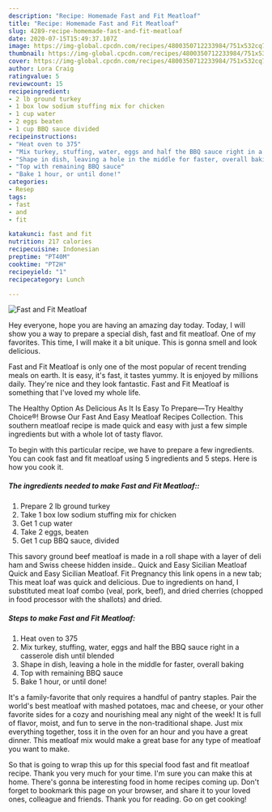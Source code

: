 ```yaml
---
description: "Recipe: Homemade Fast and Fit Meatloaf"
title: "Recipe: Homemade Fast and Fit Meatloaf"
slug: 4289-recipe-homemade-fast-and-fit-meatloaf
date: 2020-07-15T15:49:37.107Z
image: https://img-global.cpcdn.com/recipes/4800350712233984/751x532cq70/fast-and-fit-meatloaf-recipe-main-photo.jpg
thumbnail: https://img-global.cpcdn.com/recipes/4800350712233984/751x532cq70/fast-and-fit-meatloaf-recipe-main-photo.jpg
cover: https://img-global.cpcdn.com/recipes/4800350712233984/751x532cq70/fast-and-fit-meatloaf-recipe-main-photo.jpg
author: Lora Craig
ratingvalue: 5
reviewcount: 15
recipeingredient:
- 2 lb ground turkey
- 1 box low sodium stuffing mix for chicken
- 1 cup water
- 2 eggs beaten
- 1 cup BBQ sauce divided
recipeinstructions:
- "Heat oven to 375"
- "Mix turkey, stuffing, water, eggs and half the BBQ sauce right in a casserole dish until blended"
- "Shape in dish, leaving a hole in the middle for faster, overall baking"
- "Top with remaining BBQ sauce"
- "Bake 1 hour, or until done!"
categories:
- Resep
tags:
- fast
- and
- fit

katakunci: fast and fit
nutrition: 217 calories
recipecuisine: Indonesian
preptime: "PT40M"
cooktime: "PT2H"
recipeyield: "1"
recipecategory: Lunch

---
```



![Fast and Fit Meatloaf](https://img-global.cpcdn.com/recipes/4800350712233984/751x532cq70/fast-and-fit-meatloaf-recipe-main-photo.jpg)

Hey everyone, hope you are having an amazing day today. Today, I will show you a way to prepare a special dish, fast and fit meatloaf. One of my favorites. This time, I will make it a bit unique. This is gonna smell and look delicious.

Fast and Fit Meatloaf is only one of the most popular of recent trending meals on earth. It is easy, it's fast, it tastes yummy. It is enjoyed by millions daily. They're nice and they look fantastic. Fast and Fit Meatloaf is something that I've loved my whole life.

The Healthy Option As Delicious As It Is Easy To Prepare—Try Healthy Choice®! Browse Our Fast And Easy Meatloaf Recipes Collection. This southern meatloaf recipe is made quick and easy with just a few simple ingredients but with a whole lot of tasty flavor.


To begin with this particular recipe, we have to prepare a few ingredients. You can cook fast and fit meatloaf using 5 ingredients and 5 steps. Here is how you cook it.

##### The ingredients needed to make Fast and Fit Meatloaf::

1. Prepare 2 lb ground turkey
1. Take 1 box low sodium stuffing mix for chicken
1. Get 1 cup water
1. Take 2 eggs, beaten
1. Get 1 cup BBQ sauce, divided


This savory ground beef meatloaf is made in a roll shape with a layer of deli ham and Swiss cheese hidden inside.. Quick and Easy Sicilian Meatloaf Quick and Easy Sicilian Meatloaf. Fit Pregnancy this link opens in a new tab; This meat loaf was quick and delicious. Due to ingredients on hand, I substituted meat loaf combo (veal, pork, beef), and dried cherries (chopped in food processor with the shallots) and dried. 

##### Steps to make Fast and Fit Meatloaf:

1. Heat oven to 375
1. Mix turkey, stuffing, water, eggs and half the BBQ sauce right in a casserole dish until blended
1. Shape in dish, leaving a hole in the middle for faster, overall baking
1. Top with remaining BBQ sauce
1. Bake 1 hour, or until done!


It&#39;s a family-favorite that only requires a handful of pantry staples. Pair the world&#39;s best meatloaf with mashed potatoes, mac and cheese, or your other favorite sides for a cozy and nourishing meal any night of the week! It is full of flavor, moist, and fun to serve in the non-traditional shape. Just mix everything together, toss it in the oven for an hour and you have a great dinner. This meatloaf mix would make a great base for any type of meatloaf you want to make. 

So that is going to wrap this up for this special food fast and fit meatloaf recipe. Thank you very much for your time. I'm sure you can make this at home. There's gonna be interesting food in home recipes coming up. Don't forget to bookmark this page on your browser, and share it to your loved ones, colleague and friends. Thank you for reading. Go on get cooking!
